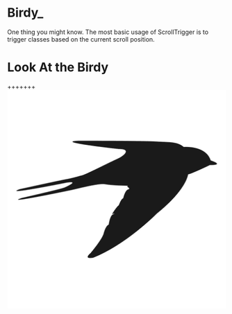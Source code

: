 # Birdy_
One thing you might know. The most basic usage of ScrollTrigger is to trigger classes based on the current scroll position. 

# Look At the Birdy
+++++++
![alt text](https://github.com/AhsanParadise/Birdy_/blob/master/img/birdy.png?raw=true)
